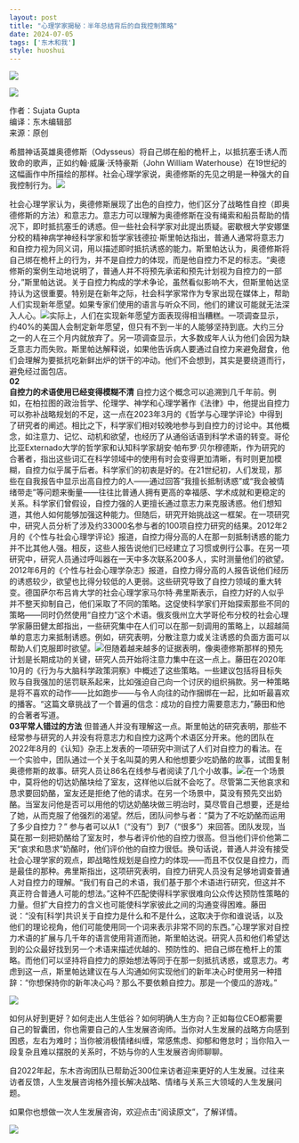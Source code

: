 ```yaml
---
layout: post
title: "心理学家揭秘：半年总结背后的自我控制策略"
date: 2024-07-05
tags: ['东木和我']
style: huoshui
---
```


![](/assets/post_images/2024-07-05-17319183642350.8486987687687477.jpeg)



![](/assets/post_images/2024-07-05-17319183633010.10324471523955037.png)

作者：Sujata Gupta  
编译：东木编辑部  
来源：原创

  

希腊神话英雄奥德修斯（Odysseus）将自己绑在船的桅杆上，以抵抗塞壬诱人而致命的歌声，正如约翰·威廉·沃特豪斯（John William
Waterhouse）在19世纪的这幅画作中所描绘的那样。社会心理学家说，奥德修斯的先见之明是一种强大的自我控制行为。![](/assets/post_images/2024-07-05-17319183669500.8879621947774692.jpeg)

社会心理学家认为，奥德修斯展现了出色的自控力，他们区分了战略性自控（即奥德修斯的方法）和意志力。意志力可以理解为奥德修斯在没有绳索和船员帮助的情况下，即时抵抗塞壬的诱惑。但一些社会科学家对此提出质疑。密歇根大学安娜堡分校的精神病学神经科学家和哲学家钱德拉·斯里帕达指出，普通人通常将意志力和自控力视为同义词，用以描述即时抵抗诱惑的能力。斯里帕达认为，奥德修斯将自己绑在桅杆上的行为，并不是自控力的体现，而是他自控力不足的标志。“奥德修斯的案例生动地说明了，普通人并不将预先承诺和预先计划视为自控力的一部分，”斯里帕达说。关于自控力构成的学术争论，虽然看似影响不大，但斯里帕达坚持认为这很重要。特别是在新年之际，社会科学家常作为专家出现在媒体上，帮助人们实现新年愿望。如果专家们使用的语言与听众不同，他们的建议可能就无法深入人心。![](/assets/post_images/2024-07-05-17319183637860.42969867167429476.png)实际上，人们在实现新年愿望方面表现得相当糟糕。一项调查显示，约40%的美国人会制定新年愿望，但只有不到一半的人能够坚持到底。大约三分之一的人在三个月内就放弃了。另一项调查显示，大多数成年人认为他们会因为缺乏意志力而失败。斯里帕达解释说，如果他告诉病人要通过自控力来避免甜食，他们会理解为要抵抗吃新鲜出炉的饼干的冲动。他们不会想到，其实是要绕道而行，避免经过面包店。  
**02**  
**自控力的术语使用已经变得模糊不清**
自控力这个概念可以追溯到几千年前。例如，在柏拉图的政治哲学、伦理学、神学和心理学著作《法律》中，他提出自控力可以弥补战略规划的不足，这一点在2023年3月的《哲学与心理学评论》中得到了研究者的阐述。相比之下，科学家们相对较晚地参与到自控力的讨论中。其他概念，如注意力、记忆、动机和欲望，也经历了从通俗话语到科学术语的转变。哥伦比亚Externado大学的哲学家和认知科学家胡安·帕布罗·贝尔穆德斯，作为研究的合著者，指出这些词汇在科学领域中的使用有时会变得更加清晰，有时则更加模糊，自控力似乎属于后者。科学家们的初衷是好的。在21世纪初，人们发现，那些在自我报告中显示出高自控力的人——通过回答“我擅长抵制诱惑”或“我会被情绪带走”等问题来衡量——往往比普通人拥有更高的幸福感、学术成就和更稳定的关系。科学家们曾假设，自控力强的人更擅长通过意志力来克服诱惑。他们想知道，其他人如何能够加强这种能力。但随后，研究开始挑战这一框架。在一项研究中，研究人员分析了涉及约33000名参与者的100项自控力研究的结果。2012年2月的《个性与社会心理学评论》报道，自控力得分高的人在那一刻抵制诱惑的能力并不比其他人强。相反，这些人报告说他们已经建立了习惯或例行公事。在另一项研究中，研究人员通过呼叫器在一天中多次联系200多人，实时测量他们的欲望。2012年6月的《个性与社会心理学杂志》报道，自控力得分高的人报告说他们经历的诱惑较少，欲望也比得分较低的人更弱。这些研究导致了自控力领域的重大转变。德国萨尔布吕肯大学的社会心理学家马尔特·弗里斯表示，自控力好的人似乎并不整天抑制自己，他们采取了不同的策略。这促使科学家们开始探索那些不同的策略——同时仍然使用“自控力”这个术语。俄亥俄州立大学哥伦布分校的社会心理学家藤田健太郎指出，一些研究集中在人们可以在那一刻调用的策略上，以超越简单的意志力来抵制诱惑。例如，研究表明，分散注意力或关注诱惑的负面方面可以帮助人们克服即时欲望。![](/assets/post_images/2024-07-05-17319183634620.2978811111313029.jpeg)但随着越来越多的证据表明，像奥德修斯那样的预先计划是长期成功的关键，研究人员开始将注意力集中在这一点上。藤田在2020年10月的《行为与大脑科学政策洞察》中概述了这些策略。一些建议包括将目标失败与自我强加的惩罚联系起来，比如强迫自己向一个讨厌的组织捐款。另一种策略是将不喜欢的动作——比如跑步——与令人向往的动作捆绑在一起，比如听最喜欢的播客。“这篇文章挑战了一个普遍的信念：成功的自控力需要意志力，”藤田和他的合著者写道。  
**03平常人错过的方法**
但普通人并没有理解这一点。斯里帕达的研究表明，那些不经常参与研究的人并没有将意志力和自控力这两个术语区分开来。他的团队在2022年8月的《认知》杂志上发表的一项研究中测试了人们对自控力的看法。在一个实验中，团队通过一个关于名叫莫的男人和他想要少吃奶酪的故事，试图复制奥德修斯的故事。研究人员让86名在线参与者阅读了几个小故事。![](/assets/post_images/2024-07-05-17319183633930.7004668842705875.jpeg)在一个场景中，莫将他的切达奶酪块给了室友，这样他以后就不会吃了。尽管第二天他哀求和恳求要回奶酪，室友还是拒绝了他的请求。在另一个场景中，莫没有预先交出奶酪。当室友问他是否可以用他的切达奶酪块做三明治时，莫尽管自己想要，还是给了她，从而克服了他强烈的渴望。然后，团队问参与者：“莫为了不吃奶酪而运用了多少自控力？”
参与者可以从1（“没有”）到7（“很多”）来回答。团队发现，当莫在那一刻把奶酪给了室友时，参与者评价他的自控力很高。但当他们评价他第二天“哀求和恳求”奶酪时，他们评价他的自控力很低。换句话说，普通人并没有接受社会心理学家的观点，即战略性规划是自控力的体现——而且不仅仅是自控力，而是最佳的那种。弗里斯指出，这项研究表明，自控力研究人员没有足够地调查普通人对自控力的理解。“我们有自己的术语，我们基于那个术语进行研究，但这并不真正符合普通人可能的想法。”这种不匹配使得科学家很难向公众传达预防性策略的力量。但扩大自控力的含义也可能使科学家彼此之间的沟通变得困难。藤田说：“没有[科学]共识关于自控力是什么和不是什么，这取决于你和谁说话，以及他们的理论视角，他们可能使用同一个词来表示非常不同的东西。”心理学家对自控力术语的扩展与几千年的语言使用背道而驰，斯里帕达说。研究人员和他们希望达到的公众最好找到另一个术语来描述优越的、预防性的、把自己绑在桅杆上的策略。而他们可以坚持将自控力的原始想法等同于在那一刻抵抗诱惑，或意志力。考虑到这一点，斯里帕达建议在与人沟通如何实现他们的新年决心时使用另一种措辞：“你想保持你的新年决心吗？那么不要依赖自控力。那是一个傻瓜的游戏。”  

![](/assets/post_images/2024-07-05-17319183632950.6984921840681113.png)

如何从好到更好？如何走出人生低谷？如何明确人生方向？正如每位CEO都需要自己的智囊团，你也需要自己的人生发展咨询师。当你对人生发展的战略方向感到困惑，左右为难时；当你被消极情绪纠缠，常感焦虑、抑郁和倦怠时；当你陷入一段复杂且难以摆脱的关系时，不妨与你的人生发展咨询师聊聊。

自2022年起，东木咨询团队已帮助近300位来访者迎来更好的人生发展。过往来访者反馈，人生发展咨询格外擅长解决战略、情绪与关系三大领域的人生发展问题。

如果你也想做一次人生发展咨询，欢迎点击“阅读原文”，了解详情。

![](/assets/post_images/2024-07-05-17319183634530.2739356677612059.gif)